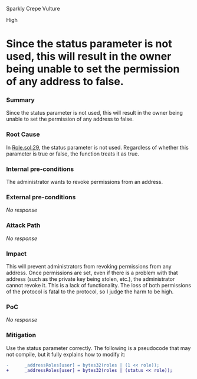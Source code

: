 Sparkly Crepe Vulture

High

# Since the status parameter is not used, this will result in the owner being unable to set the permission of any address to false.

### Summary

Since the status parameter is not used, this will result in the owner being unable to set the permission of any address to false.

### Root Cause

In [Role.sol:29](https://github.com/sherlock-audit/2024-08-winnables-raffles/blob/81b28633d0f450e33a8b32976e17122418f5d47e/public-contracts/contracts/Roles.sol#L29-L33), the status parameter is not used. Regardless of whether this parameter is true or false, the function treats it as true.

### Internal pre-conditions

The administrator wants to revoke permissions from an address.

### External pre-conditions

_No response_

### Attack Path

_No response_

### Impact

This will prevent administrators from revoking permissions from any address. Once permissions are set, even if there is a problem with that address (such as the private key being stolen, etc.), the administrator cannot revoke it. This is a lack of functionality. The loss of both permissions of the protocol is fatal to the protocol, so I judge the harm to be high.

### PoC

_No response_

### Mitigation

Use the status parameter correctly. The following is a pseudocode that may not compile, but it fully explains how to modify it:

```diff
-      _addressRoles[user] = bytes32(roles | (1 << role));
+      _addressRoles[user] = bytes32(roles | (status << role));
```